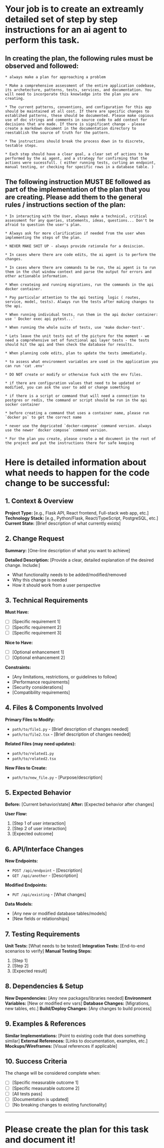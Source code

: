 


# Your job is to create an extreamly detailed set of step by step instructions for an ai agent to perform this task.


## In creating the plan, the following rules must be observed and followed:


    * always make a plan for approaching a problem

    * Make a comprehensive assessment of the entire application codebase, its archetecture, patterns, tests, services, and documentation. You will need to incorporate this knowledge into the plan you are creating. 

    * The current patterns, conventions, and configuration for this app should be maintained at all cost. If there are specific changes to establihed patterns, these should be documented. Please make copious use of doc strings and comments in source code to add context for decisions that are made. If there is significant change - please create a markdown document in the documentation directory to reestablish the source of truth for the pattern. 

    * The instructions should break the process down in to discrete, testable steps.

    * Each step should have a clear goal, a clear set of actions to be performed by the ai agent, and a strategy for confirming that the actions were sucessfull. ( either running tests, curling an endpoint, manual testing, or checking for specific rows in a database table. )

## The following instruction MUST BE followed as part of the implementation of the plan that you are creating. Please add them to the general rules / instructions section of the plan:

    * In interacting with the User, always make a technical, critical assessment for any queries, statements, ideas, questions... Don't be afraid to question the user's plan. 

    * Always ask for more clarification if needed from the user when implementing the steps of the plan. 
    
    * NEVER MAKE SHIT UP - always provide rationale for a desiscion. 

    * In cases where there are code edits, the ai agent is to perform the changes.

    * In cases where there are commands to be run, the ai agent is to run them in the chat window context and parse the output for errors and other actionable information.

    * When createing and running migrations, run the commands in the api docker container.

    * Pay particular attention to the api testing  logic ( routes, service, model, tests). Always run the tests after making changes to the api.

    * When running individual tests, run them in the api docker container: use ' Docker exec api pytest...'

    * When running the whole suite of tests, use 'make docker-test'.

    * Lets leave the unit tests out of the picture for the moment - we need a comprehensive set of functional api layer tests - the tests should hit the api and then check the database for results. 

    * When planning code edits, plan to update the tests immediately.

    * to assess what environment variables are used in the application you can run 'cat .env' 

    * DO NOT create or modify or otherwise fuck with the env files. 

    * if there are configuration values that need to be updated or modified, you can ask the user to add or change something

    * if there is a script or command that will need a connection to postgres or redis, the command or script should be run in the api socker container

    * before creating a command that uses a container name, please run `docker ps` to get the correct name

    * never use the depricated `docker-compose` command version. always use the newer `docker compose` command version.

    * For the plan you create, please create a md document in the root of the project and put the instructions there for safe keeping


# Here is detailed information about what needs to happen for the code change to be successful:

## 1. Context & Overview
**Project Type:** [e.g., Flask API, React frontend, Full-stack web app, etc.]
**Technology Stack:** [e.g., Python/Flask, React/TypeScript, PostgreSQL, etc.]
**Current State:** [Brief description of what currently exists]

## 2. Change Request
**Summary:** [One-line description of what you want to achieve]

**Detailed Description:**
[Provide a clear, detailed explanation of the desired change. Include:]
- What functionality needs to be added/modified/removed
- Why this change is needed
- How it should work from a user perspective

## 3. Technical Requirements
**Must Have:**
- [ ] [Specific requirement 1]
- [ ] [Specific requirement 2]
- [ ] [Specific requirement 3]

**Nice to Have:**
- [ ] [Optional enhancement 1]
- [ ] [Optional enhancement 2]

**Constraints:**
- [Any limitations, restrictions, or guidelines to follow]
- [Performance requirements]
- [Security considerations]
- [Compatibility requirements]

## 4. Files & Components Involved
**Primary Files to Modify:**
- `path/to/file1.py` - [Brief description of changes needed]
- `path/to/file2.tsx` - [Brief description of changes needed]

**Related Files (may need updates):**
- `path/to/related1.py`
- `path/to/related2.tsx`

**New Files to Create:**
- `path/to/new_file.py` - [Purpose/description]

## 5. Expected Behavior
**Before:** [Current behavior/state]
**After:** [Expected behavior after changes]

**User Flow:**
1. [Step 1 of user interaction]
2. [Step 2 of user interaction]
3. [Expected outcome]

## 6. API/Interface Changes
**New Endpoints:**
- `POST /api/endpoint` - [Description]
- `GET /api/another` - [Description]

**Modified Endpoints:**
- `PUT /api/existing` - [What changes]

**Data Models:**
- [Any new or modified database tables/models]
- [New fields or relationships]

## 7. Testing Requirements
**Unit Tests:** [What needs to be tested]
**Integration Tests:** [End-to-end scenarios to verify]
**Manual Testing Steps:**
1. [Step 1]
2. [Step 2]
3. [Expected result]

## 8. Dependencies & Setup
**New Dependencies:** [Any new packages/libraries needed]
**Environment Variables:** [New or modified env vars]
**Database Changes:** [Migrations, new tables, etc.]
**Build/Deploy Changes:** [Any changes to build process]

## 9. Examples & References
**Similar Implementations:** [Point to existing code that does something similar]
**External References:** [Links to documentation, examples, etc.]
**Mockups/Wireframes:** [Visual references if applicable]

## 10. Success Criteria
The change will be considered complete when:
- [ ] [Specific measurable outcome 1]
- [ ] [Specific measurable outcome 2]
- [ ] [All tests pass]
- [ ] [Documentation is updated]
- [ ] [No breaking changes to existing functionality]

---

# Please create the plan for this task and document it!